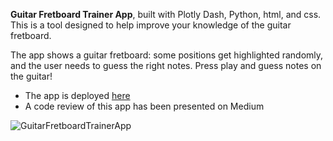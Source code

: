 **Guitar Fretboard Trainer App**, built with Plotly Dash, Python, html, and css.
This is a tool designed to help improve your knowledge of the guitar fretboard.

The app shows a guitar fretboard: some positions get highlighted randomly, and the user needs to guess the right notes.
Press play and guess notes on the guitar!

*   The app is deployed [here](https://GuitarFretboardTrainer.pythonanywhere.com/)
*   A code review of this app has been presented on Medium

![GuitarFretboardTrainerApp](https://github.com/gabri-al/guitar-fretboard-trainer/assets/57110246/44901de3-5cd7-473b-8c86-3db1e7dfc62e)
